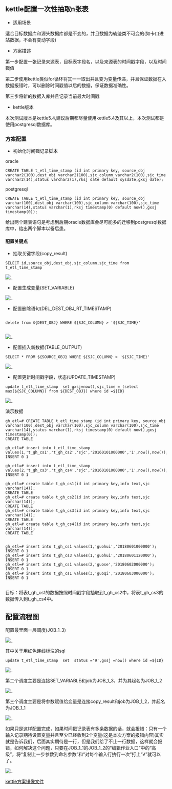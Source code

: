 ﻿## kettle配置一次性抽取n张表

- 适用场景

适合目标数据库和源头数据库都是不变的，并且数据为轨迹类不可变的(如卡口进站数据，不会有变动字段)


- 方案描述

第一步配置一张记录来源表，目标表字段名，以及来源表的时间戳字段，以及时间戳值

第二步使用kettle类似for循环将其一一取出并且变为变量传递，并且保证数据在入数据报错时，可以删除时间戳值以后的数据，保证数据准确性。

第三步将新的数据入库并且记录当前最大时间戳


- kettle版本

本次测试版本是kettle5.4,建议后期都尽量使用kettle5.4及其以上，本次测试都是使用postgresql数据库。

### 方案配置


- 初始化时间戳记录脚本

oracle

```
CREATE TABLE t_etl_time_stamp (id int primary key, source_obj varchar2(100),dest_obj varchar2(100),sjc_column varchar2(100),sjc_time varchar2(14),status varchar2(1),rksj date default sysdate,gxsj date);
```
postgresql

```
CREATE TABLE t_etl_time_stamp (id int primary key, source_obj varchar(100),dest_obj varchar(100),sjc_column varchar(100),sjc_time varchar(14),status varchar(1),rksj timestamp(0) default now(),gxsj timestamp(0));

```

给出两个建表语句是考虑到后期oracle数据库会尽可能多的迁移到postgresql数据库中，给出两个脚本以备后患。


#### 配置关键点

- 抽取关键字段(copy_result)


```
SELECT id,source_obj,dest_obj,sjc_column,sjc_time from t_etl_time_stamp

```

![_](../img_src/kettle_n_2.png)  


- 配置生成变量(SET_VARIABLE)


![_](../img_src/kettle_n_3.png)  

- 配置删除语句(DEL_DEST_OBJ_RT_TIMESTAMP)

```

delete from ${DEST_OBJ} WHERE ${SJC_COLUMN} > '${SJC_TIME}'


```

![_](../img_src/kettle_n_1.png)  


- 配置插入新数据(TABLE_OUTPUT)


```
SELECT * FROM ${SOURCE_OBJ} WHERE ${SJC_COLUMN} > '${SJC_TIME}'

```
![_](../img_src/kettle_n_4.png)  


- 配置更新时间戳字段，状态(UPDATE_TIMESTAMP)


```
update t_etl_time_stamp  set gxsj=now(),sjc_time = (select max(${SJC_COLUMN}) from ${DEST_OBJ}) where id =${ID}

```
![_](../img_src/kettle_n_5.png)  


演示数据

```
gh_etl=# CREATE TABLE t_etl_time_stamp (id int primary key, source_obj varchar(100),dest_obj varchar(100),sjc_column varchar(100),sjc_time varchar(14),status varchar(1),rksj timestamp(0) default now(),gxsj timestamp(0));
CREATE TABLE

gh_etl=# insert into t_etl_time_stamp values(1,'t_gh_cs1','t_gh_cs2','sjc','20160101000000','1',now(),now());
INSERT 0 1

gh_etl=# insert into t_etl_time_stamp values(2,'t_gh_cs3','t_gh_cs4','sjc','20160101000000','1',now(),now());
INSERT 0 1

gh_etl=# create table t_gh_cs1(id int primary key,info text,sjc varchar(14));
CREATE TABLE
gh_etl=# create table t_gh_cs2(id int primary key,info text,sjc varchar(14));
CREATE TABLE
gh_etl=# create table t_gh_cs3(id int primary key,info text,sjc varchar(14));
CREATE TABLE
gh_etl=# create table t_gh_cs4(id int primary key,info text,sjc varchar(14));
CREATE TABLE


gh_etl=# insert into t_gh_cs1 values(1,'guohui','20180601000000');
INSERT 0 1
gh_etl=# insert into t_gh_cs3 values(1,'guohui','20180601120000');
INSERT 0 1
gh_etl=# insert into t_gh_cs1 values(2,'guose','20180602000000');
INSERT 0 1
gh_etl=# insert into t_gh_cs1 values(3,'guoqi','20180603000000');
INSERT 0 1


```
目标：将表t_gh_cs1的数据按照时间戳字段抽取到t_gh_cs2中，将表t_gh_cs3的数据传入到t_gh_cs4中。


## 配置流程图


配置最里面一层调度(JOB_1_3)


![_](../img_src/kettle_n1_1.png)  

其中关于用红色连线标注的sql

```
update t_etl_time_stamp  set  status ='9',gxsj =now() where id =${ID}

```

![_](../img_src/kettle_n1_2.png)  


第二个调度主要是连接SET_VARIABLE和job为JOB_1_3，并为其起名为JOB_1_2

![_](../img_src/kettle_n1_3.png)  

第三个调度主要是将参数赋值给变量是连接copy_result和job为JOB_1_2，并起名为JOB_1_1

![_](../img_src/kettle_n1_4.png)  

如果只是这样配置完成，如果时间戳记录表有多条数据的话，就会报错：只有一个输入记录期待设置变量并且至少已经收到2个变量(这是本次方案的报错内容)其实就是告诉我们，后面其实期待是一行，但是我们给了不止一行数据，这样就会报错，如何解决这个问题，只要在JOB_1_1的JOB_1_2的“编辑作业入口”中的“高级”，将“复制上一步参数到命名参数”和“对每个输入行执行一次”打上“√”就可以了。

![_](../img_src/kettle_n1_51.png)  

[kettle方案镜像文件](../mirror/mirror_kettle_n_180619.zip)
